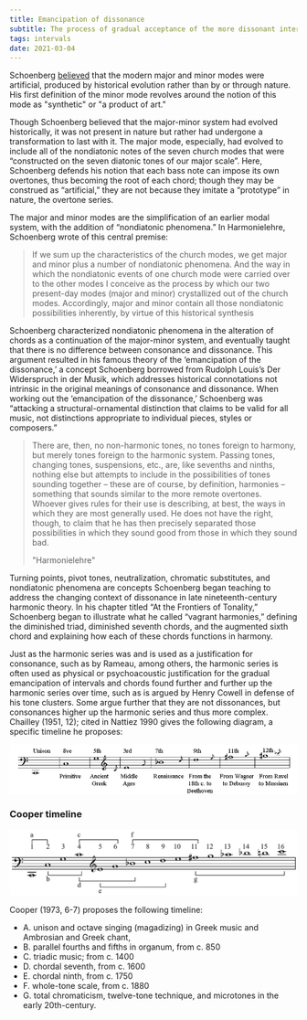 ```yaml
---
title: Emancipation of dissonance
subtitle: The process of gradual acceptance of the more dissonant intervals as consonant and musical
tags: intervals
date: 2021-03-04
---
```


Schoenberg [believed](https://digital.library.unt.edu/ark:/67531/metadc9855/m2/1/high_res_d/dissertation.pdf) that the modern major and minor modes were artificial, produced by historical evolution rather than by or through nature.  His first definition of the minor mode revolves around the notion of this mode as "synthetic" or "a product of art." 

Though Schoenberg believed that the major-minor system had evolved historically, it was not present in nature but rather had undergone a transformation to last with it.  The major mode, especially, had evolved to include all of the nondiatonic notes of the seven church modes that were “constructed on the seven diatonic tones of our major scale”. Here, Schoenberg defends his notion that each bass note can impose its own overtones, thus becoming the root of each chord; though they may be construed as “artificial,” they are not because they imitate a “prototype” in nature, the overtone series.

The major and minor modes are the simplification of an earlier modal system, with the addition of “nondiatonic phenomena.”  In Harmonielehre, Schoenberg wrote of this central premise:

> If we sum up the characteristics of the church modes, we get major and minor plus a number of nondiatonic phenomena.  And the way in which the nondiatonic events of one church mode were carried over to the other modes I conceive as the process by which our two present-day modes (major and minor) crystallized out of the church modes.  Accordingly, major and minor contain all those nondiatonic possibilities inherently, by virtue of this historical synthesis

Schoenberg characterized nondiatonic phenomena in the alteration of chords as a continuation of the major-minor system, and eventually taught that there is no difference between consonance and dissonance. This argument resulted in his famous theory of the ‘emancipation of the dissonance,’ a concept Schoenberg borrowed from Rudolph Louis’s Der Widerspruch in der Musik, which addresses historical connotations not intrinsic in the original meanings of consonance and dissonance. When working out the ‘emancipation of the dissonance,’ Schoenberg was “attacking a structural-ornamental distinction that claims to be valid for all music, not distinctions appropriate to individual pieces, styles or composers.”

> There are, then, no non-harmonic tones, no tones foreign to harmony, but merely tones foreign to the harmonic system.  Passing tones, changing tones, suspensions, etc., are, like sevenths and ninths, nothing else but attempts to include in the possibilities of tones sounding together – these are of course, by definition, harmonies – something that sounds similar to the more remote overtones.  Whoever gives rules for their use is describing, at best, the ways in which they are most generally used.  He does not have the right, though, to claim that he has then precisely separated those possibilities in which they sound good from those in which they sound bad.
> 
> "Harmonielehre"

Turning points, pivot tones, neutralization, chromatic substitutes, and nondiatonic phenomena are concepts Schoenberg began teaching to address the changing context of dissonance in late nineteenth-century harmonic theory.  In his chapter titled “At the Frontiers of Tonality,” Schoenberg began to illustrate what he called “vagrant harmonies,” defining the diminished triad, diminished seventh chords, and the augmented sixth chord and explaining how each of these chords functions in harmony.


Just as the harmonic series was and is used as a justification for consonance, such as by Rameau, among others, the harmonic series is often used as physical or psychoacoustic justification for the gradual emancipation of intervals and chords found further and further up the harmonic series over time, such as is argued by Henry Cowell in defense of his tone clusters. Some argue further that they are not dissonances, but consonances higher up the harmonic series and thus more complex. Chailley (1951, 12); cited in Nattiez 1990 gives the following diagram, a specific timeline he proposes: 

![](./Chailley_harmonic_series_emancipationt.png)

### Cooper timeline

![](./Overtone_series_and_Western_music_development.png)

Cooper (1973, 6-7) proposes the following timeline:

- A. unison and octave singing (magadizing) in Greek music and Ambrosian and Greek chant,
- B. parallel fourths and fifths in organum, from c. 850
- C. triadic music; from c. 1400
- D. chordal seventh, from c. 1600
- E. chordal ninth, from c. 1750
- F. whole-tone scale, from c. 1880
- G. total chromaticism, twelve-tone technique, and microtones in the early 20th-century.

